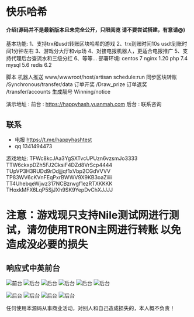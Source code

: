 # 快乐哈希

#### 介绍(源码并不是最新版本且未完全公开，只限阅览 请不要尝试搭建，有意请@)
基本功能:
1、支持trx和usdt转账区块哈希的游戏
2、trx到账时间10s usdt到账时间1分钟左右
3、游戏分大厅和vip场
4、对接电报机器人，更适合电报推广
5、支持代理后台查流水和三级分红
6、等等...
部署环境:
centos 7
nginx 1.20
php 7.4
mysql 5.6
redis 6.2

脚本
机器人推送
www/wwwroot/host/artisan schedule:run
同步区块转账
/Synchronous/transfer/data
订单开奖
/Draw_prize
订单返奖
/transfer/accounts
生成靓号
Winning/notice

演示地址 : 
前台 : https://happyhash.yuanmah.com
后台 : 联系咨询

## 联系

* 电报 https://t.me/happyhashtest
* qq 1341494473

游戏地址:
TFWc8kcJAa3YgSXTvcUPUzn6vzsmJo3333
TTW6ckxpDZh5FJ2CksiF4DZd8VrScp4444
TUpVP3H3RUDd9rDdjjjqf1xVbp2CGdVVVV
TP83WV6cKVnFEqPxrBWWV9X9KB3oaZiiii
TT4UhebqeWjwz317NCBzrwgf1ezRTXKKKK
THoxkMFX6LqP5SjJXh9SK9YepDvChXJJJJ

# 注意：游戏现只支持Nile测试网进行测试，请勿使用TRON主网进行转账 以免造成没必要的损失


## 响应式中英前台
![前台](http://file.ruclouds.com//i/2022/05/12/z47w7z.png)
![后台](http://file.ruclouds.com//i/2022/05/12/z47w7y.png)
![后台](http://file.ruclouds.com//i/2022/05/12/z47qde.png)
![后台](http://file.ruclouds.com//i/2022/05/12/z47iqi.png)
![后台](http://file.ruclouds.com//i/2022/05/12/z47hyi.png)
![后台](http://file.ruclouds.com//i/2022/05/12/z47b53.png)

![后台](http://file.ruclouds.com//i/2022/05/12/z475qx.png)
![后台](http://file.ruclouds.com//i/2022/05/12/z46xth.png)
![后台](http://file.ruclouds.com//i/2022/05/12/z46xuy.png)
![后台](http://file.ruclouds.com//i/2022/05/12/z46pbu.png)


任何使用本源码从事商业活动，对别人和自己造成损失的，本人概不负责！


